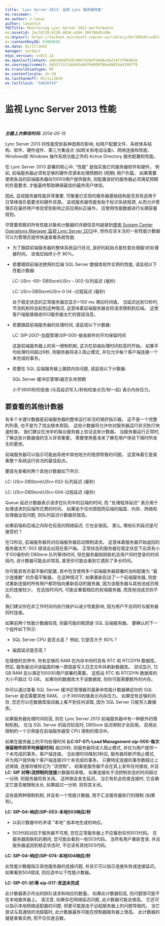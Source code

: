 ```yaml
---
title: 'Lync Server 2013: 监视 Lync 服务器性能'
ms.reviewer: ''
ms.author: v-lanac
author: lanachin
TOCTitle: Monitoring Lync Server 2013 performance
ms:assetid: 2acfd720-6120-4816-a2d4-30476bd5cd0e
ms:mtpsurl: https://technet.microsoft.com/en-us/library/Dn720910(v=OCS.15)
ms:contentKeyID: 63969592
ms.date: 01/27/2015
manager: serdars
mtps_version: v=OCS.15
ms.openlocfilehash: a9610dddfa9748b7d28dfe040a36214f3f969826
ms.sourcegitcommit: bb53f131fabb03a66f0d000f8ba668fbad190778
ms.translationtype: MT
ms.contentlocale: zh-CN
ms.lasthandoff: 05/11/2019
ms.locfileid: "34826743"
---
```

<div data-xmlns="http://www.w3.org/1999/xhtml">

<div class="topic" data-xmlns="http://www.w3.org/1999/xhtml" data-msxsl="urn:schemas-microsoft-com:xslt" data-cs="http://msdn.microsoft.com/en-us/">

<div data-asp="http://msdn2.microsoft.com/asp">

# <a name="monitoring-lync-server-2013-performance"></a>监视 Lync Server 2013 性能

</div>

<div id="mainSection">

<div id="mainBody">

<span> </span>

_**主题上次修改时间:** 2014-05-15_

Lync Server 2013 的性能受到各种因素的影响, 如用户配置文件、系统体系结构、软件、硬件组件、第三方集成点 (如网关和电话设备)、网络连接和性能、Windows除 Windows 操作系统功能之外的 Active Directory 服务配置和性能。

在 Lync Server 2013 部署的核心中, "性能" 是指实施它的服务器软件和硬件。 例如, 前端服务器必须有足够的硬件资源来处理预期的 (短期) 用户负载。 如果需要使用各自的前端服务器向10000用户提供服务, 则配置良好的服务器必须满足预期的负载要求, 才能最终帮助确保最佳的最终用户体验。

因此, 监视服务器性能非常重要, 可衡量已实现的服务器基础结构是否具有适用于日常峰值负载要求的硬件资源。 监视服务器性能有助于标识系统瓶颈, 从而允许管理员在最终用户体验受到影响之前应用纠正操作。 应使用性能数据进行长期容量规划。

尽管要观察的所有性能对象和计数器的详细信息均链接到[使用 System Center Operations Manager 监视 Lync Server 2013](lync-server-2013-monitoring-lync-server-with-system-center-operations-manager.md)中, 但你应该关注的一些性能计数器可以为管理员提供快速查看系统性能:

  - 为了跟踪前端服务器的整体系统运行状况, 良好的起始点是检查处理器\\的处理器时间。 该值应始终小于 80%。

  - 若要跟踪前端池使用的后端 SQL Server 数据库软件实例的性能, 请监视以下性能计数器:
    
    LC: USrv –00– DBStore\\USrv – 002-队列延迟 (毫秒)
    
    LC: USrv-DBStore\\USrv-0 04 –过程延迟 (毫秒)
    
    处于稳定状态的正常服务器应显示\<100 ms 滞后时间值。 当延迟达到12秒时, 节流机制将会起到这种情况, 这意味着前端服务器会将请求限制到后端。 这使客户端能够接收503服务器太忙的错误消息。

  - 若要跟踪前端服务器的处理时间, 请监视以下计数器:
    
    LC: SIP-2007-加载管理\\SIP-000-接收邮件的平均保留时间
    
    这是前端服务器上的另一限制机制, 这次在前端处理时间较高时开始。 如果平均处理时间超过6秒, 则服务器将进入阻止模式, 并仅允许每个客户端连接一个未完成的事务。

  - 若要在 SQL 后端服务器上跟踪内存问题, 请监视以下计数器:
    
    SQL Server 缓冲区管理\\器页生命预期
    
    小于3600秒的低值 (与高延迟写入/秒和检查点页/秒一起) 表示内存压力。

<div>

## <a name="additional-counters-to-view"></a>要查看的其他计数器

有多个关键计数器是前端服务器的整体运行状况的很好指示器。 这不是一个完整的列表, 也不是为了找出根本原因。 这些计数器将允许你对服务器运行状况执行快速检查。 我们建议在池中的每台服务器上验证这些计数器。 当服务器运行正常时, 了解这些计数器值的含义非常重要。 需要使用基准来了解在用户体验下降时所发生的更改。

前端服务器可以指示可能由系统中其他地方的瓶颈导致的问题。 这意味着它是查看整个系统运行状况的最佳起点。

要首先查看的两个其他计数器如下所示:

LC: USrv-DBStore\\USrv-002-队列延迟 (毫秒)

LC: USrv-DBStore\\USrv-004-过程延迟 (毫秒)

Queue 延迟计数器表示请求在队列中的后端的时间, 而 "处理程序延迟" 表示用于处理请求的后端所花费的时间。 如果由于任何原因而后端的磁盘、内存、网络和处理器出现问题, 则队列延迟计数器将很高。

如果前端和后端之间存在较高的网络延迟, 它也会很高。 那么, 哪些队列延迟是可接受的？

在12秒后, 前端服务器将对后端服务器启动限制请求。 这意味着服务器开始返回的服务器太忙-503 错误会出现在客户端。 正常状态的服务器在稳定状态下应具有小于100毫秒的 DBStore 队列等待时间, 但在服务器刚刚联机且用户同时登录的时间段内, 该计数器可能会非常高, 甚至你可能会看到它遇到了多长时间。

你可能具有负载平衡的配置, 其中包含使用多个前端服务器部署的池和配置为 "最少连接数" 的负载平衡器。 在这种情况下, 如果重新启动了一个前端服务器, 则尝试重新连接的所有用户都将指向重新启动的服务器, 因为该服务器与其他池成员相比的连接较少。 在这段时间内, 可能会重载相应的前端服务器, 而其他池成员则不会。

我们建议你在非工作时间内执行维护以减少性能影响, 因为用户不会同时与服务器同时连接。

如果前两个性能计数器较高, 则最可能的瓶颈是 SQL 后端服务器。 要确认的下一个组件如下所示:

  - SQL Server CPU 是否太高？ 例如, 它是否大于 80%？

  - 磁盘延迟是否高？

在理想的世界中, 你有足够的 RAM 在内存中同时具有 RTC 和 RTCDYN 数据库。 然后, 服务器访问该磁盘的唯一原因是写入日志文件并刷新数据库。 测试显示, 12 GB RAM 足以满足100000用户部署的需要。 这假设 RTC 和 RTCDYN 数据库的大小不超过 12 GB。 如果你的数据库大于该数据库, 则你可能需要额外的内存。

你可以通过查看 SQL Server 缓冲区管理器页面寿命性能计数器确定你的 SQL Server 是否需要其他 RAM。 小于3600的值表示内存压力。 如果您有足够的内存, 您还可以在数据库驱动器上看不到任何读取, 因为 SQL Server 只能写入数据库。

如果服务器处理时间较高, 则在 Lync Server 2013 前端服务器中有一种额外的限制机制。 仅当 SQL Server 的延迟较高时, DBStore 延迟限制才会启用。 启用此限制的一个示例是在前端服务器受 CPU 限制的情况中。

如果在服务器上的平均处理时间 **(LC:07-07\\-Load Management sip-000-每次保留邮件的平均保留时间)** 超过6秒, 则服务器将进入阻止模式, 并仅为用户提供一个未完成的事务。客户端连接。 当处理时间降到3秒后, 服务器将断开阻止模式, 并为用户提供每个客户端连接20个未完成的事务。 只要特定连接的事务数超过上述阈值, 连接将被标记为 "流控制"。 结果是服务器不会在其上发布任何接收, 并且**LC: SIP 对等\\流控制的连接**计数器将递增。 如果连接处于流控制状态的时间超过一分钟, 则服务器将其关闭。 这样做会发生延迟。 当它有机会检查连接时, 它会确定它是否被限制太长, 如果超过一分钟, 则将其关闭。

这些是两种限制机制, 并且有一个性能计数器, 用于汇总服务器执行的限制 (如果有)。

**LC: SIP-04-响应\\SIP-053-本地503响应/秒**

  - 以前计数器中的术语 "本地" 指本地生成的响应。

  - 503代码对应于服务器不可用, 您在正常服务器上不应看到任何503代码。 在服务器刚联机的期间, 您可能会看到一些503代码。 当所有用户重新登录, 并且服务器返回到稳定状态时, 不应该有其他503代码。

**LC: SIP-04-响应\\SIP-074-本地504响应/秒**

此性能计数器指示其他服务器的连接问题, 并且它可以指示连接失败或连接延迟。 如果看到504错误, 则应选中以下性能计数器。

**LC: SIP-01-对\\等 sip-017-发送未完成**

此计数器表示传出的排队请求和响应的数量。 如果此计数器较高, 则问题很可能不在本地服务器上。 请注意, 如果存在网络延迟问题, 此计数器可能会很高。 它还可以指示本地网络适配器的问题, 但更可能是由于远程服务器上的问题导致的。 当它尝试与其通信的池超载时, 此计数器最有可能在控制器服务器上很高。 此计数器的键是查看实例, 而不仅仅是总数。

</div>

</div>

<span> </span>

</div>

</div>

</div>

